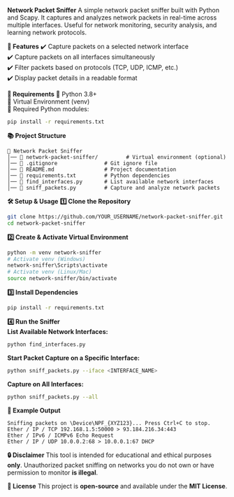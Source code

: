 **Network Packet Sniffer**
A simple network packet sniffer built with Python and Scapy. It captures and analyzes network packets in real-time across multiple interfaces. Useful for network monitoring, security analysis, and learning network protocols.

**🚀 Features**
✔️ Capture packets on a selected network interface  
✔️ Capture packets on all interfaces simultaneously  
✔️ Filter packets based on protocols (TCP, UDP, ICMP, etc.)  
✔️ Display packet details in a readable format  

**📌 Requirements**
🔹 Python 3.8+  
🔹 Virtual Environment (venv)  
🔹 Required Python modules:  
```sh
pip install -r requirements.txt
```

**📚 Project Structure**
```
💾 Network Packet Sniffer
│── 📁 network-packet-sniffer/         # Virtual environment (optional)
│── 📄 .gitignore               # Git ignore file
│── 📄 README.md                # Project documentation
│── 📄 requirements.txt         # Python dependencies
│── 📄 find_interfaces.py       # List available network interfaces
│── 📄 sniff_packets.py         # Capture and analyze network packets
```

**🛠 Setup & Usage**
**1️⃣ Clone the Repository**  
```sh
git clone https://github.com/YOUR_USERNAME/network-packet-sniffer.git
cd network-packet-sniffer
```

**2️⃣ Create & Activate Virtual Environment**  
```sh
python -m venv network-sniffer
# Activate venv (Windows)
network-sniffer\Scripts\activate  
# Activate venv (Linux/Mac)
source network-sniffer/bin/activate  
```

**3️⃣ Install Dependencies**  
```sh
pip install -r requirements.txt
```

**4️⃣ Run the Sniffer**  
**List Available Network Interfaces:**  
```sh
python find_interfaces.py
```

**Start Packet Capture on a Specific Interface:**  
```sh
python sniff_packets.py --iface <INTERFACE_NAME>
```

**Capture on All Interfaces:**  
```sh
python sniff_packets.py --all
```

**🎯 Example Output**
```
Sniffing packets on \Device\NPF_{XYZ123}... Press Ctrl+C to stop.
Ether / IP / TCP 192.168.1.5:50000 > 93.184.216.34:443
Ether / IPv6 / ICMPv6 Echo Request
Ether / IP / UDP 10.0.0.2:68 > 10.0.0.1:67 DHCP
```

**🔒 Disclaimer**
This tool is intended for educational and ethical purposes **only**. Unauthorized packet sniffing on networks you do not own or have permission to monitor **is illegal**.

**🐝 License**
This project is **open-source** and available under the **MIT License**.

